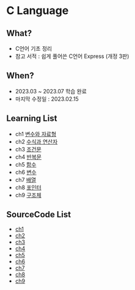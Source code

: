 # C Language

## What? 
* C언어 기초 정리  
* 참고 서적 : 쉽게 풀어쓴 C언어 Express (개정 3판)

## When?
* 2023.03 ~ 2023.07 학습 완료
* 마지막 수정일 : 2023.02.15

## Learning List
* ch1 [변수와 자료형](https://github.com/BangYunseo/TIL/blob/main/C/ch1_DataType.md)
* ch2 [수식과 연산자](https://github.com/BangYunseo/TIL/blob/main/C/ch2_ExpressionAndOperator.md)
* ch3 [조건문](https://github.com/BangYunseo/TIL/blob/main/C/ch3_ConditionalStatements.md)
* ch4 [반복문](https://github.com/BangYunseo/TIL/blob/main/C/ch4_Loop.md)
* ch5 [함수](https://github.com/BangYunseo/TIL/blob/main/C/ch5_Function.md)
* ch6 [변수](https://github.com/BangYunseo/TIL/blob/main/C/ch6_Variable.md)
* ch7 [배열](https://github.com/BangYunseo/TIL/blob/main/C/ch7_Array.md)
* ch8 [포인터](https://github.com/BangYunseo/TIL/blob/main/C/ch8_Pointer.md)
* ch9 [구조체](https://github.com/BangYunseo/TIL/blob/main/C/ch9_Struct.md)

## SourceCode List
* [ch1](https://github.com/BangYunseo/Express-C/tree/main/ch1_%EB%B3%80%EC%88%98%EC%99%80%20%EC%9E%90%EB%A3%8C%ED%98%95)
* [ch2](https://github.com/BangYunseo/Express-C/tree/main/ch2_%EC%88%98%EC%8B%9D%EA%B3%BC%EC%97%B0%EC%82%B0%EC%9E%90)
* [ch3](https://github.com/BangYunseo/Express-C/tree/main/ch3_%EC%A1%B0%EA%B1%B4%EB%AC%B8)
* [ch4](https://github.com/BangYunseo/Express-C/tree/main/ch4_%EB%B0%98%EB%B3%B5%EB%AC%B8)
* [ch5](https://github.com/BangYunseo/Express-C/tree/main/ch5_%ED%95%A8%EC%88%98)
* [ch6](https://github.com/BangYunseo/Express-C/tree/main/ch6_%EB%B3%80%EC%88%98)
* [ch7](https://github.com/BangYunseo/Express-C/tree/main/ch7_%EB%B0%B0%EC%97%B4)
* [ch8](https://github.com/BangYunseo/Express-C/tree/main/ch8_%ED%8F%AC%EC%9D%B8%ED%84%B0)
* [ch9](https://github.com/BangYunseo/Express-C/tree/main/ch9_%EA%B5%AC%EC%A1%B0%EC%B2%B4)
